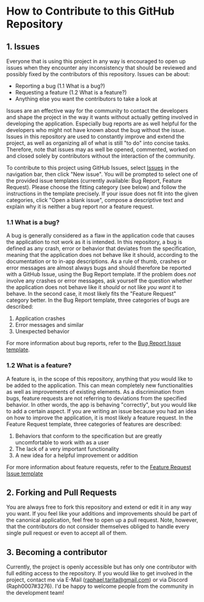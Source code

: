 # How to Contribute to this GitHub Repository

## 1. Issues
Everyone that is using this project in any way is encouraged to open up issues when they encounter any inconsistency that should be reviewed and possibly fixed by the contributors of this repository. Issues can be about:
- Reporting a bug (1.1 What is a bug?)
- Requesting a feature (1.2 What is a feature?)
- Anything else you want the contributors to take a look at

Issues are an effective way for the community to contact the developers and shape the project in the way it wants without actually getting involved in developing the application. Especially bug reports are as well helpful for the developers who might not have known about the bug without the issue. Issues in this repository are used to constantly improve and extend the project, as well as organizing all of what is still "to do" into concise tasks. Therefore, note that issues may as well be opened, commented, worked on and closed solely by contributors without the interaction of the community.

To contribute to this project using GitHub Issues, select [Issues](https://github.com/RaphaelTarita/msw-server/issues) in the navigation bar, then click "New issue". You will be prompted to select one of the provided issue templates (currently available: Bug Report, Feature Request). Please choose the fitting category (see below) and follow the instructions in the template precisely. If your issue does not fit into the given categories, click "Open a blank issue", compose a descriptive text and explain why it is neither a bug report nor a feature request.

### 1.1 What is a bug?
A bug is generally considered as a flaw in the application code that causes the application to not work as it is intended. In this repository, a bug is defined as any crash, error or behavior that deviates from the specification, meaning that the application does not behave like it should, according to the documentation or to in-app descriptions. As a rule of thumb, crashes or error messages are almost always bugs and should therefore be reported with a GitHub Issue, using the Bug Report template. If the problem does _not_ involve any crashes or error messages, ask yourself the question whether the application does not behave like it _should_ or not like _you want_ it to behave. In the second case, it most likely fits the "Feature Request" category better. In the Bug Report template, three categories of bugs are described:

1. Application crashes
2. Error messages and similar
3. Unexpected behavior

For more information about bug reports, refer to the [Bug Report Issue template](https://github.com/RaphaelTarita/msw-server/issues/new?assignees=RaphaelTarita&labels=bug&template=bug-report.md&title=%5BBUG%5D+%3CDescriptive+Title%3E).

### 1.2 What is a feature?
A feature is, in the scope of this repository, anything that _you_ would like to be added to the application. This can mean completely new functionalities as well as improvements of existing elements. As a discrimination from bugs, feature requests are not referring to deviations from the specified behavior. In other words, the app is behaving "correctly", but you would like to add a certain aspect. If you are writing an issue because you had an idea on how to improve the application, it is most likely a feature request. In the Feature Request template, three categories of features are described:

1. Behaviors that conform to the specification but are greatly uncomfortable to work with as a user
2. The lack of a very important functionality
3. A new idea for a helpful improvement or addition

For more information about feature requests, refer to the [Feature Request Issue template](https://github.com/RaphaelTarita/msw-server/issues/new?assignees=RaphaelTarita&labels=feature&template=feature-request.md&title=%5BFEAT%5D+%3CDescriptive+Title%3E)

## 2. Forking and Pull Requests

You are always free to fork this repository and extend or edit it in any way you want. If you feel like your additions and improvements should be part of the canonical application, feel free to open up a pull request. Note, however, that the contributors do not consider themselves obliged to handle every single pull request or even to accept all of them.

## 3. Becoming a contributor

Currently, the project is openly accessible but has only one contributor with full editing access to the repository. If you would like to get involved in the project, contact me via E-Mail (raphael.tarita@gmail.com) or via Discord (Raph0007#3276). I'd be happy to welcome people from the community in the development team!
